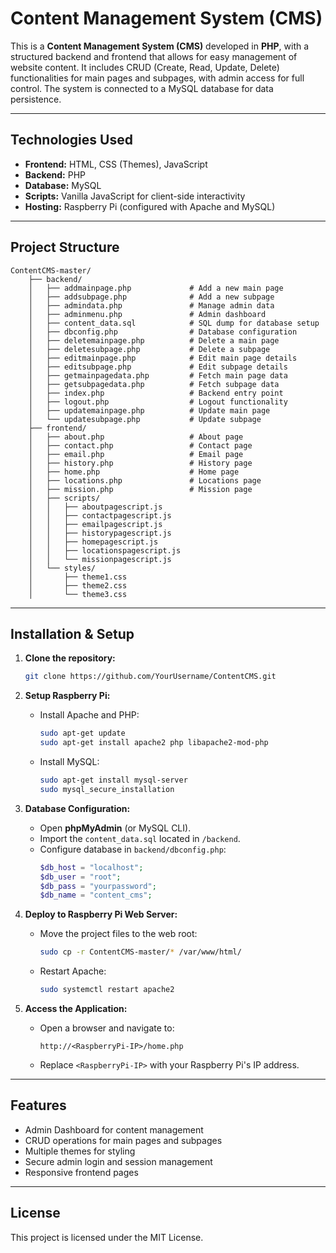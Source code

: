 # Content Management System (CMS)

This is a **Content Management System (CMS)** developed in **PHP**, with a structured backend and frontend that allows for easy management of website content. It includes CRUD (Create, Read, Update, Delete) functionalities for main pages and subpages, with admin access for full control. The system is connected to a MySQL database for data persistence.

---

## Technologies Used
- **Frontend:** HTML, CSS (Themes), JavaScript
- **Backend:** PHP
- **Database:** MySQL
- **Scripts:** Vanilla JavaScript for client-side interactivity
- **Hosting:** Raspberry Pi (configured with Apache and MySQL)

---

## Project Structure
```
ContentCMS-master/
    ├── backend/
    │   ├── addmainpage.php             # Add a new main page
    │   ├── addsubpage.php              # Add a new subpage
    │   ├── admindata.php               # Manage admin data
    │   ├── adminmenu.php               # Admin dashboard
    │   ├── content_data.sql            # SQL dump for database setup
    │   ├── dbconfig.php                # Database configuration
    │   ├── deletemainpage.php          # Delete a main page
    │   ├── deletesubpage.php           # Delete a subpage
    │   ├── editmainpage.php            # Edit main page details
    │   ├── editsubpage.php             # Edit subpage details
    │   ├── getmainpagedata.php         # Fetch main page data
    │   ├── getsubpagedata.php          # Fetch subpage data
    │   ├── index.php                   # Backend entry point
    │   ├── logout.php                  # Logout functionality
    │   ├── updatemainpage.php          # Update main page
    │   └── updatesubpage.php           # Update subpage
    ├── frontend/
    │   ├── about.php                   # About page
    │   ├── contact.php                 # Contact page
    │   ├── email.php                   # Email page
    │   ├── history.php                 # History page
    │   ├── home.php                    # Home page
    │   ├── locations.php               # Locations page
    │   ├── mission.php                 # Mission page
    │   ├── scripts/
    │   │   ├── aboutpagescript.js
    │   │   ├── contactpagescript.js
    │   │   ├── emailpagescript.js
    │   │   ├── historypagescript.js
    │   │   ├── homepagescript.js
    │   │   ├── locationspagescript.js
    │   │   └── missionpagescript.js
    │   └── styles/
    │       ├── theme1.css
    │       ├── theme2.css
    │       └── theme3.css
```

---

## Installation & Setup
1. **Clone the repository:**
   ```bash
   git clone https://github.com/YourUsername/ContentCMS.git
   ```

2. **Setup Raspberry Pi:**  
   - Install Apache and PHP:
     ```bash
     sudo apt-get update
     sudo apt-get install apache2 php libapache2-mod-php
     ```
   - Install MySQL:
     ```bash
     sudo apt-get install mysql-server
     sudo mysql_secure_installation
     ```

3. **Database Configuration:**
   - Open **phpMyAdmin** (or MySQL CLI).
   - Import the `content_data.sql` located in `/backend`.
   - Configure database in `backend/dbconfig.php`:
     ```php
     $db_host = "localhost";
     $db_user = "root";
     $db_pass = "yourpassword";
     $db_name = "content_cms";
     ```

4. **Deploy to Raspberry Pi Web Server:**
   - Move the project files to the web root:
     ```bash
     sudo cp -r ContentCMS-master/* /var/www/html/
     ```
   - Restart Apache:
     ```bash
     sudo systemctl restart apache2
     ```

5. **Access the Application:**  
   - Open a browser and navigate to:
     ```
     http://<RaspberryPi-IP>/home.php
     ```
   - Replace `<RaspberryPi-IP>` with your Raspberry Pi's IP address.

---

## Features
- Admin Dashboard for content management
- CRUD operations for main pages and subpages
- Multiple themes for styling
- Secure admin login and session management
- Responsive frontend pages

---

## License
This project is licensed under the MIT License.
